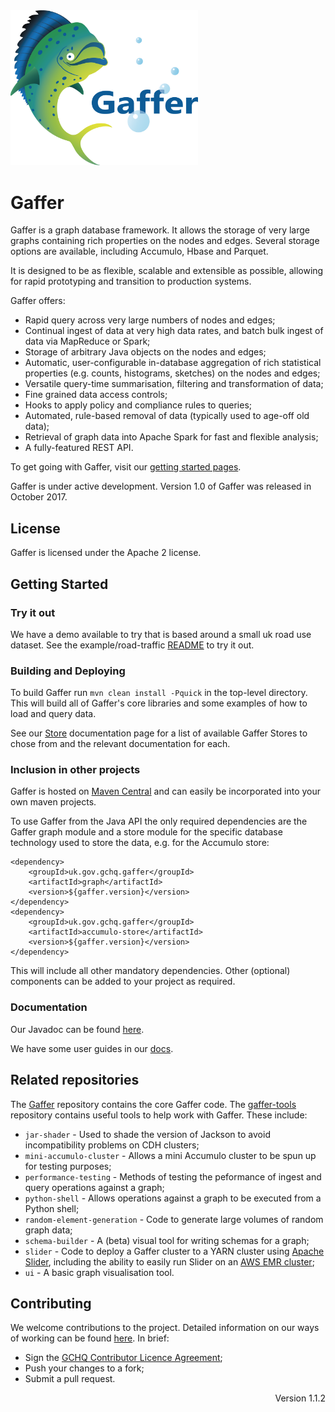 <img src="logos/logoWithText.png" width="300">

Gaffer
======

Gaffer is a graph database framework. It allows the storage of very large graphs containing rich properties on the nodes and edges. Several storage options are available, including Accumulo, Hbase and Parquet.

It is designed to be as flexible, scalable and extensible as possible, allowing for rapid prototyping and transition to production systems.

Gaffer offers:

 - Rapid query across very large numbers of nodes and edges;
 - Continual ingest of data at very high data rates, and batch bulk ingest of data via MapReduce or Spark;
 - Storage of arbitrary Java objects on the nodes and edges;
 - Automatic, user-configurable in-database aggregation of rich statistical properties (e.g. counts, histograms, sketches) on the nodes and edges;
 - Versatile query-time summarisation, filtering and transformation of data;
 - Fine grained data access controls;
 - Hooks to apply policy and compliance rules to queries;
 - Automated, rule-based removal of data (typically used to age-off old data);
 - Retrieval of graph data into Apache Spark for fast and flexible analysis;
 - A fully-featured REST API.

To get going with Gaffer, visit our [getting started pages](summaries/getting-started.md).

Gaffer is under active development. Version 1.0 of Gaffer was released in October 2017.

License
-------

Gaffer is licensed under the Apache 2 license.

Getting Started
---------------

### Try it out

We have a demo available to try that is based around a small uk road use dataset. See the example/road-traffic [README](https://github.com/gchq/Gaffer/blob/master/example/road-traffic/README.md) to try it out.

### Building and Deploying

To build Gaffer run `mvn clean install -Pquick` in the top-level directory. This will build all of Gaffer's core libraries and some examples of how to load and query data.

See our [Store](summaries/stores.md) documentation page for a list of available Gaffer Stores to chose from and the relevant documentation for each.

### Inclusion in other projects

Gaffer is hosted on [Maven Central](https://mvnrepository.com/search?q=uk.gov.gchq.gaffer) and can easily be incorporated into your own maven projects.

To use Gaffer from the Java API the only required dependencies are the Gaffer graph module and a store module for the specific database technology used to store the data, e.g. for the Accumulo store:

```
<dependency>
    <groupId>uk.gov.gchq.gaffer</groupId>
    <artifactId>graph</artifactId>
    <version>${gaffer.version}</version>
</dependency>
<dependency>
    <groupId>uk.gov.gchq.gaffer</groupId>
    <artifactId>accumulo-store</artifactId>
    <version>${gaffer.version}</version>
</dependency>
```

This will include all other mandatory dependencies. Other (optional) components can be added to your project as required.

### Documentation

Our Javadoc can be found [here](summaries/javadoc.md).

We have some user guides in our [docs](getting-started/user-guide.md).

Related repositories
--------------------
The [Gaffer](https://github.com/gchq/Gaffer) repository contains the core Gaffer code.
The [gaffer-tools](https://github.com/gchq/gaffer-tools) repository contains useful tools to help work with Gaffer. These include:

- `jar-shader` - Used to shade the version of Jackson to avoid incompatibility problems on CDH clusters;
- `mini-accumulo-cluster` - Allows a mini Accumulo cluster to be spun up for testing purposes;
- `performance-testing` - Methods of testing the peformance of ingest and query operations against a graph;
- `python-shell` - Allows operations against a graph to be executed from a Python shell;
- `random-element-generation` - Code to generate large volumes of random graph data;
- `schema-builder` - A (beta) visual tool for writing schemas for a graph;
- `slider` - Code to deploy a Gaffer cluster to a YARN cluster using [Apache Slider](https://slider.incubator.apache.org/), including the ability to easily run Slider on an [AWS EMR cluster](https://aws.amazon.com/emr/);
- `ui` - A basic graph visualisation tool.

Contributing
------------

We welcome contributions to the project. Detailed information on our ways of working can be found [here](other/ways-of-working.md). In brief:

- Sign the [GCHQ Contributor Licence Agreement](https://github.com/gchq/Gaffer/wiki/GCHQ-OSS-Contributor-License-Agreement-V1.0);
- Push your changes to a fork;
- Submit a pull request.

<p style="text-align: right">Version 1.1.2</p>
